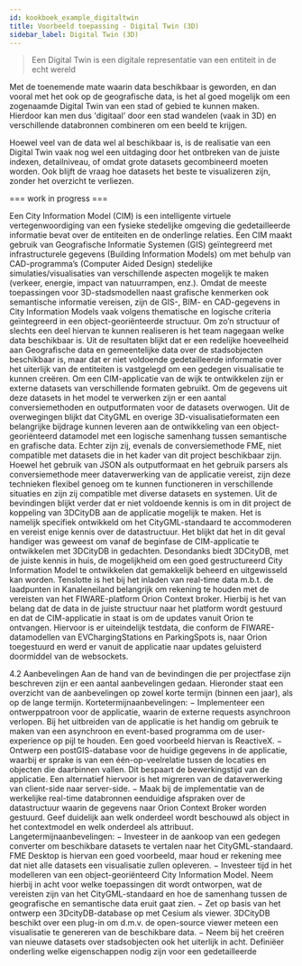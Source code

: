 ```yaml
---
id: kookboek_example_digitaltwin
title: Voorbeeld toepassing - Digital Twin (3D)
sidebar_label: Digital Twin (3D)
---
```


> Een Digital Twin is een digitale representatie van een entiteit in de echt wereld

Met de toenemende mate waarin data beschikbaar is geworden, en dan vooral met het ook op de geografische data, is het al goed mogelijk om een zogenaamde Digital Twin van een stad of gebied te kunnen maken. Hierdoor kan men dus 'digitaal' door een stad wandelen (vaak in 3D) en verschillende databronnen combineren om een beeld te krijgen.

Hoewel veel van de data wel al beschikbaar is, is de realisatie van een Digital Twin vaak nog wel een uitdaging door het ontbreken van de juiste indexen, detailniveau, of omdat grote datasets gecombineerd moeten worden. Ook blijft de vraag hoe datasets het beste te visualizeren zijn, zonder het overzicht te verliezen.

=== work in progress ===

Een City Information Model (CIM) is een intelligente virtuele vertegenwoordiging van een fysieke stedelijke omgeving die gedetailleerde informatie bevat over de entiteiten en de onderlinge relaties. Een CIM maakt gebruik van Geografische Informatie Systemen (GIS) geïntegreerd met infrastructurele gegevens (Building Information Models) om met behulp van CAD-programma’s (Computer Aided Design) stedelijke simulaties/visualisaties van verschillende aspecten mogelijk te maken (verkeer, energie, impact van natuurrampen, enz.).
Omdat de meeste toepassingen voor 3D-stadsmodellen naast grafische kenmerken ook semantische informatie vereisen, zijn de GIS-, BIM- en CAD-gegevens in City Information Models vaak volgens thematische en logische criteria geïntegreerd in een object-georiënteerde structuur. Om zo’n structuur of slechts een deel hiervan te kunnen realiseren is het team nagegaan welke data beschikbaar is. Uit de resultaten blijkt dat er een redelijke hoeveelheid aan Geografische data en gemeentelijke data over de stadsobjecten beschikbaar is, maar dat er niet voldoende gedetailleerde informatie over het uiterlijk van de entiteiten is vastgelegd om een gedegen visualisatie te kunnen creëren.
Om een CIM-applicatie van de wijk te ontwikkelen zijn er externe datasets van verschillende formaten gebruikt. Om de gegevens uit deze datasets in het model te verwerken zijn er een aantal conversiemethoden en outputformaten voor de datasets overwogen. Uit de overwegingen blijkt dat CityGML en overige 3D-visualisatieformaten een belangrijke bijdrage kunnen leveren aan de ontwikkeling van een object-georiënteerd datamodel met een logische samenhang tussen semantische en grafische data. Echter zijn zij, evenals de conversiemethode FME, niet compatible met datasets die in het kader van dit project beschikbaar zijn.
Hoewel het gebruik van JSON als outputformaat en het gebruik parsers als conversiemethode meer dataverwerking van de applicatie vereist, zijn deze technieken flexibel genoeg om te kunnen functioneren in verschillende situaties en zijn zij compatible met diverse datasets en systemen.
Uit de bevindingen blijkt verder dat er niet voldoende kennis is om in dit project de koppeling van 3DCityDB aan de applicatie mogelijk te maken. Het is namelijk specifiek ontwikkeld om het CityGML-standaard te accommoderen en vereist enige kennis over de datastructuur. Het blijkt dat het in dit geval handiger was geweest om vanaf de beginfase de CIM-applicatie te ontwikkelen met 3DCityDB in gedachten. Desondanks biedt 3DCityDB, met de juiste kennis in huis, de mogelijkheid om een goed gestructureerd City Information Model te ontwikkelen dat gemakkelijk beheerd en uitgewisseld kan worden.
Tenslotte is het bij het inladen van real-time data m.b.t. de laadpunten in Kanaleneiland belangrijk om rekening te houden met de vereisten van het FIWARE-platform Orion Context broker. Hierbij is het van belang dat de data in de juiste structuur naar het platform wordt gestuurd en dat de CIM-applicatie in staat is om de updates vanuit Orion te ontvangen. Hiervoor is er uiteindelijk testdata, die conform de FIWARE-datamodellen van EVChargingStations en ParkingSpots is, naar Orion toegestuurd en werd er vanuit de applicatie naar updates geluisterd doormiddel van de websockets.

4.2 Aanbevelingen
Aan de hand van de bevindingen die per projectfase zijn beschreven zijn er een aantal aanbevelingen gedaan. Hieronder staat een overzicht van de aanbevelingen op zowel korte termijn (binnen een jaar), als op de lange termijn.
Kortetermijnaanbevelingen:
− Implementeer een ontwerppatroon voor de applicatie, waarin de externe requests asynchroon verlopen. Bij het uitbreiden van de applicatie is het handig om gebruik te maken van een asynchroon en event-based programma om de user-experience op pijl te houden. Een goed voorbeeld hiervan is ReactiveX.
− Ontwerp een postGIS-database voor de huidige gegevens in de applicatie, waarbij er sprake is van een één-op-veelrelatie tussen de locaties en objecten die daarbinnen vallen. Dit bespaart de bewerkingstijd van de applicatie. Een alternatief hiervoor is het migreren van de dataverwerking van client-side naar server-side.
− Maak bij de implementatie van de werkelijke real-time databronnen eenduidige afspraken over de datastructuur waarin de gegevens naar Orion Context Broker worden gestuurd. Geef duidelijk aan welk onderdeel wordt beschouwd als object in het contextmodel en welk onderdeel als attribuut.
Langetermijnaanbevelingen:
− Investeer in de aankoop van een gedegen converter om beschikbare datasets te vertalen naar het CityGML-standaard. FME Desktop is hiervan een goed voorbeeld, maar houd er rekening mee dat niet alle datasets een visualisatie zullen opleveren.
− Investeer tijd in het modelleren van een object-georiënteerd City Information Model. Neem hierbij in acht voor welke toepassingen dit wordt ontworpen, wat de vereisten zijn van het CityGML-standaard en hoe de samenhang tussen de geografische en semantische data eruit gaat zien.
− Zet op basis van het ontwerp een 3DcityDB-database op met Cesium als viewer. 3DCityDB beschikt over een plug-in om d.m.v. de open-source viewer meteen een visualisatie te genereren van de beschikbare data.
− Neem bij het creëren van nieuwe datasets over stadsobjecten ook het uiterlijk in acht. Definiëer onderling welke eigenschappen nodig zijn voor een gedetailleerde